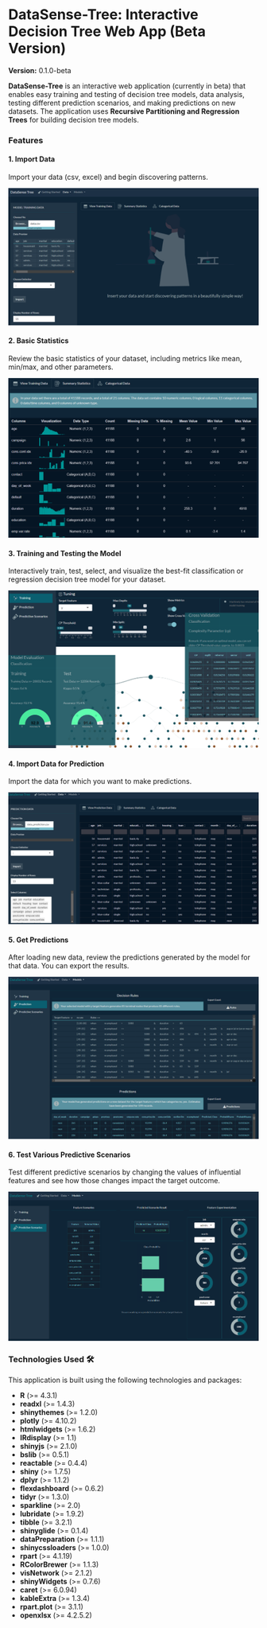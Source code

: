 # DataSense-Tree: Interactive Decision Tree Web App (Beta Version)

**Version:** 0.1.0-beta

**DataSense-Tree** is an interactive web application (currently in beta) that enables easy training and testing of decision tree models, data analysis, testing different prediction scenarios, and making predictions on new datasets. The application uses **Recursive Partitioning and Regression Trees** for building decision tree models.

### Features

#### 1. **Import Data** 

   Import your data (csv, excel) and begin discovering patterns.
   
   ![Import Your Data](images/preview_data_screen.png)


#### 2. **Basic Statistics** 

   Review the basic statistics of your dataset, including metrics like mean, min/max, and other parameters.
   
   ![Basic Statistics](images/statistics_table_screen.png)


#### 3. **Training and Testing the Model** 

   Interactively train, test, select, and visualize the best-fit classification or regression decision tree model for your dataset.
   
   ![Model Training](images/model_train_screen.png)


#### 4. **Import Data for Prediction** 

   Import the data for which you want to make predictions.
   
   ![Import Prediction Data](images/insert_pred_data_screen.png)

#### 5. **Get Predictions**

   After loading new data, review the predictions generated by the model for that data. You can export the results.
   
   ![Get Predictions](images/predictions_table_screen.png)

#### 6. **Test Various Predictive Scenarios**

   Test different predictive scenarios by changing the values of influential features and see how those changes impact the target outcome.
   
   ![Test Scenarios](images/predictive_scenarios_screen.png)
   

### Technologies Used 🛠️

This application is built using the following technologies and packages:

- **R** (>= 4.3.1)
- **readxl** (>= 1.4.3) 
- **shinythemes** (>= 1.2.0) 
- **plotly** (>= 4.10.2) 
- **htmlwidgets** (>= 1.6.2) 
- **IRdisplay** (>= 1.1) 
- **shinyjs** (>= 2.1.0) 
- **bslib** (>= 0.5.1) 
- **reactable** (>= 0.4.4) 
- **shiny** (>= 1.7.5) 
- **dplyr** (>= 1.1.2) 
- **flexdashboard** (>= 0.6.2) 
- **tidyr** (>= 1.3.0) 
- **sparkline** (>= 2.0) 
- **lubridate** (>= 1.9.2) 
- **tibble** (>= 3.2.1) 
- **shinyglide** (>= 0.1.4) 
- **dataPreparation** (>= 1.1.1) 
- **shinycssloaders** (>= 1.0.0) 
- **rpart** (>= 4.1.19) 
- **RColorBrewer** (>= 1.1.3) 
- **visNetwork** (>= 2.1.2) 
- **shinyWidgets** (>= 0.7.6) 
- **caret** (>= 6.0.94) 
- **kableExtra** (>= 1.3.4) 
- **rpart.plot** (>= 3.1.1) 
- **openxlsx** (>= 4.2.5.2) 
